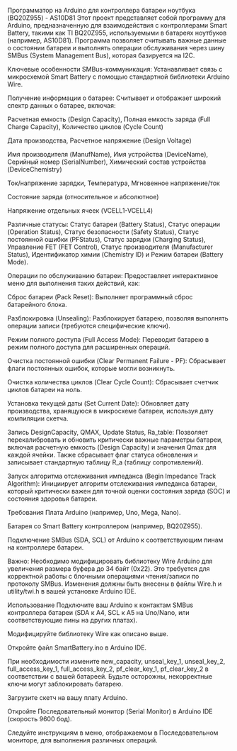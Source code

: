 Программатор на Arduino для контроллера батареи ноутбука (BQ20Z955) - AS10D81
Этот проект представляет собой программу для Arduino, предназначенную для взаимодействия с контроллерами Smart Battery, такими как TI BQ20Z955, используемыми в батареях ноутбуков (например, AS10D81). Программа позволяет считывать важные данные о состоянии батареи и выполнять операции обслуживания через шину SMBus (System Management Bus), которая базируется на I2C.

Ключевые особенности
SMBus-коммуникация: Устанавливает связь с микросхемой Smart Battery с помощью стандартной библиотеки Arduino Wire.

Получение информации о батарее: Считывает и отображает широкий спектр данных о батарее, включая:

Расчетная емкость (Design Capacity), Полная емкость заряда (Full Charge Capacity), Количество циклов (Cycle Count)

Дата производства, Расчетное напряжение (Design Voltage)

Имя производителя (ManufName), Имя устройства (DeviceName), Серийный номер (SerialNumber), Химический состав устройства (DeviceChemistry)

Ток/напряжение зарядки, Температура, Мгновенное напряжение/ток

Состояние заряда (относительное и абсолютное)

Напряжение отдельных ячеек (VCELL1-VCELL4)

Различные статусы: Статус батареи (Battery Status), Статус операции (Operation Status), Статус безопасности (Safety Status), Статус постоянной ошибки (PFStatus), Статус зарядки (Charging Status), Управление FET (FET Control), Статус производителя (Manufacturer Status), Идентификатор химии (Chemistry ID) и Режим батареи (Battery Mode).

Операции по обслуживанию батареи: Предоставляет интерактивное меню для выполнения таких действий, как:

Сброс батареи (Pack Reset): Выполняет программный сброс батарейного блока.

Разблокировка (Unsealing): Разблокирует батарею, позволяя выполнять операции записи (требуются специфические ключи).

Режим полного доступа (Full Access Mode): Переводит батарею в режим полного доступа для расширенных операций.

Очистка постоянной ошибки (Clear Permanent Failure - PF): Сбрасывает флаги постоянных ошибок, которые могли возникнуть.

Очистка количества циклов (Clear Cycle Count): Сбрасывает счетчик циклов батареи на ноль.

Установка текущей даты (Set Current Date): Обновляет дату производства, хранящуюся в микросхеме батареи, используя дату компиляции скетча.

Запись DesignCapacity, QMAX, Update Status, Ra_table: Позволяет перекалибровать и обновить критически важные параметры батареи, включая расчетную емкость (Design Capacity) и значения Qmax для каждой ячейки. Также сбрасывает флаг статуса обновления и записывает стандартную таблицу R_a (таблицу сопротивлений).

Запуск алгоритма отслеживания импеданса (Begin Impedance Track Algorithm): Инициирует алгоритм отслеживания импеданса батареи, который критически важен для точной оценки состояния заряда (SOC) и состояния здоровья батареи.

Требования
Плата Arduino (например, Uno, Mega, Nano).

Батарея со Smart Battery контроллером (например, BQ20Z955).

Подключение SMBus (SDA, SCL) от Arduino к соответствующим пинам на контроллере батареи.

Важно: Необходимо модифицировать библиотеку Wire Arduino для увеличения размера буфера до 34 байт (0x22). Это требуется для корректной работы с блочными операциями чтения/записи по протоколу SMBus. Изменения должны быть внесены в файлы Wire.h и utility/twi.h в вашей установке Arduino IDE.

Использование
Подключите ваш Arduino к контактам SMBus контроллера батареи (SDA к A4, SCL к A5 на Uno/Nano, или соответствующие пины на других платах).

Модифицируйте библиотеку Wire как описано выше.

Откройте файл SmartBattery.ino в Arduino IDE.

При необходимости измените new_capacity, unseal_key_1, unseal_key_2, full_access_key_1, full_access_key_2, pf_clear_key_1, pf_clear_key_2 в соответствии с вашей батареей. Будьте осторожны, некорректные ключи могут заблокировать батарею.

Загрузите скетч на вашу плату Arduino.

Откройте Последовательный монитор (Serial Monitor) в Arduino IDE (скорость 9600 бод).

Следуйте инструкциям в меню, отображаемом в Последовательном мониторе, для выполнения различных операций.
